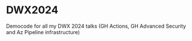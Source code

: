 # DWX2024
Democode for all my DWX 2024 talks (GH Actions, GH Advanced Security and Az Pipeline infrastructure)
